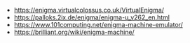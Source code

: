 - https://enigma.virtualcolossus.co.uk/VirtualEnigma/
- https://palloks.2ix.de/enigma/enigma-u_v262_en.html
- https://www.101computing.net/enigma-machine-emulator/
- https://brilliant.org/wiki/enigma-machine/